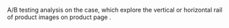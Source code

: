 A/B testing analysis on the case, which explore the vertical or horizontal rail of product images on product page .

